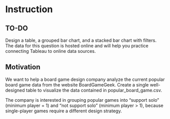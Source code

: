 # Instruction
## TO-DO
Design a table, a grouped bar chart, and a stacked bar chart with filters. The data for this question is hosted online and will help you practice connecting Tableau to online data sources.

## Motivation
We want to help a board game design company analyze the current popular board game data from the website BoardGameGeek. Create a single well-designed table to visualize the data contained in popular_board_game.csv.

The company is interested in grouping popular games into “support solo” (minimum player = 1) and
“not support solo” (minimum player > 1), because single-player games require a different design strategy.
